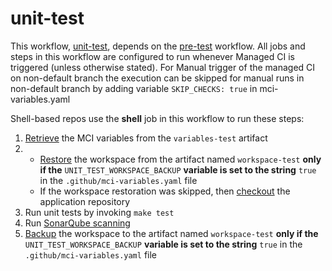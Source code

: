 # unit-test
This workflow, [unit-test](https://github.com/glcp/managed-ci-workflow/tree/v1.4.0/.github/workflows/mci-unit-test.yaml), 
depends on the [pre-test](../pre-test/jobs) workflow.
All jobs and steps in this workflow are configured to run whenever Managed CI is triggered 
(unless otherwise stated).
For Manual trigger of the managed CI on non-default branch the execution can be skipped for manual runs in non-default branch by adding variable `SKIP_CHECKS: true` in mci-variables.yaml

Shell-based repos use the **shell** job in this workflow to run these steps:

1. [Retrieve](https://github.com/glcp/mci-actions-variables-restore/tree/v2) the MCI variables
   from the `variables-test` artifact
2.
    * [Restore](https://github.com/glcp/mci-actions-workspace-restore/tree/v1) the workspace
      from the artifact named `workspace-test` **only if the** `UNIT_TEST_WORKSPACE_BACKUP`
      **variable is set to the string** `true` in the `.github/mci-variables.yaml` file
    * If the workspace restoration was skipped, then
      [checkout](https://github.com/actions/checkout) the application repository
3. Run unit tests by invoking `make test`
4. Run [SonarQube scanning](https://github.com/hpe-actions/sonarqube-scan)
5. [Backup](https://github.com/glcp/mci-actions-workspace-backup/tree/v1) the workspace to the
   artifact named `workspace-test` **only if the** `UNIT_TEST_WORKSPACE_BACKUP`
   **variable is set to the string** `true` in the `.github/mci-variables.yaml` file


